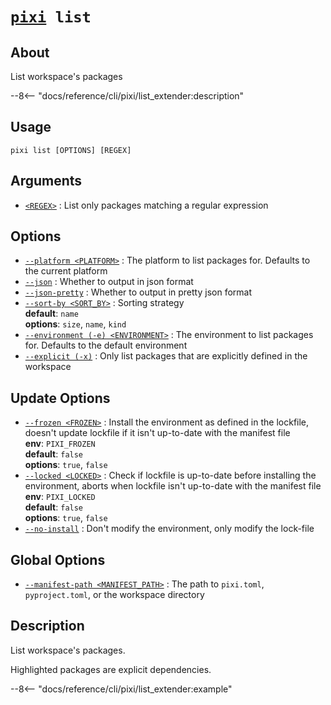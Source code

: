 <!--- This file is autogenerated. Do not edit manually! -->
# <code>[pixi](../pixi.md) list</code>

## About
List workspace's packages

--8<-- "docs/reference/cli/pixi/list_extender:description"

## Usage
```
pixi list [OPTIONS] [REGEX]
```

## Arguments
- <a id="arg-<REGEX>" href="#arg-<REGEX>">`<REGEX>`</a>
:  List only packages matching a regular expression

## Options
- <a id="arg---platform" href="#arg---platform">`--platform <PLATFORM>`</a>
:  The platform to list packages for. Defaults to the current platform
- <a id="arg---json" href="#arg---json">`--json`</a>
:  Whether to output in json format
- <a id="arg---json-pretty" href="#arg---json-pretty">`--json-pretty`</a>
:  Whether to output in pretty json format
- <a id="arg---sort-by" href="#arg---sort-by">`--sort-by <SORT_BY>`</a>
:  Sorting strategy
<br>**default**: `name`
<br>**options**: `size`, `name`, `kind`
- <a id="arg---environment" href="#arg---environment">`--environment (-e) <ENVIRONMENT>`</a>
:  The environment to list packages for. Defaults to the default environment
- <a id="arg---explicit" href="#arg---explicit">`--explicit (-x)`</a>
:  Only list packages that are explicitly defined in the workspace

## Update Options
- <a id="arg---frozen" href="#arg---frozen">`--frozen <FROZEN>`</a>
:  Install the environment as defined in the lockfile, doesn't update lockfile if it isn't up-to-date with the manifest file
<br>**env**: `PIXI_FROZEN`
<br>**default**: `false`
<br>**options**: `true`, `false`
- <a id="arg---locked" href="#arg---locked">`--locked <LOCKED>`</a>
:  Check if lockfile is up-to-date before installing the environment, aborts when lockfile isn't up-to-date with the manifest file
<br>**env**: `PIXI_LOCKED`
<br>**default**: `false`
<br>**options**: `true`, `false`
- <a id="arg---no-install" href="#arg---no-install">`--no-install`</a>
:  Don't modify the environment, only modify the lock-file

## Global Options
- <a id="arg---manifest-path" href="#arg---manifest-path">`--manifest-path <MANIFEST_PATH>`</a>
:  The path to `pixi.toml`, `pyproject.toml`, or the workspace directory

## Description
List workspace's packages.

Highlighted packages are explicit dependencies.


--8<-- "docs/reference/cli/pixi/list_extender:example"
